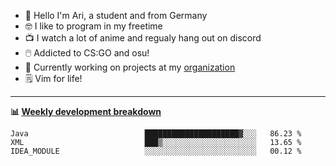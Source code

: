 * 👋 Hello I'm Ari, a student and from Germany
* 🤓 I like to program in my freetime
* 📺 I watch a lot of anime and regualy hang out on discord
* 🖱️ Addicted to CS:GO and osu!
* 👷 Currently working on projects at my [organization](https://github.com/aridevelopment-de)
* 🗒️ Vim for life!

<hr />

**📊 [Weekly development breakdown](https://wakatime.com/@Ari24)**

<!--START_SECTION:waka-->

```text
Java                          █████████████████████▓░░░   86.23 %
XML                           ███▒░░░░░░░░░░░░░░░░░░░░░   13.65 %
IDEA_MODULE                   ░░░░░░░░░░░░░░░░░░░░░░░░░   00.12 %
```

<!--END_SECTION:waka-->
